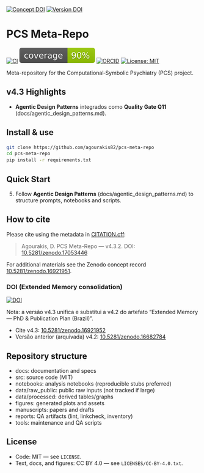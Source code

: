 [![Concept DOI](https://zenodo.org/badge/DOI/10.5281/zenodo.16921951.svg)](https://doi.org/10.5281/zenodo.16921951) [![Version DOI](https://zenodo.org/badge/DOI/10.5281/zenodo.17053446.svg)](https://doi.org/10.5281/zenodo.17053446)

# PCS Meta-Repo

[![CI](https://github.com/agourakis82/pcs-meta-repo/actions/workflows/python-tests.yml/badge.svg)](https://github.com/agourakis82/pcs-meta-repo/actions/workflows/python-tests.yml)
[![Coverage](coverage.svg)](coverage.svg)
[![ORCID](https://img.shields.io/badge/ORCID-0000--0002--8596--5097-brightgreen.svg?logo=orcid)](https://orcid.org/0000-0002-8596-5097)
[![License: MIT](https://img.shields.io/badge/license-MIT-blue.svg)](LICENSE)

Meta-repository for the Computational‑Symbolic Psychiatry (PCS) project.

## v4.3 Highlights

- **Agentic Design Patterns** integrados como **Quality Gate Q11** (docs/agentic_design_patterns.md).

## Install & use

```bash
git clone https://github.com/agourakis82/pcs-meta-repo
cd pcs-meta-repo
pip install -r requirements.txt
```

## Quick Start

5. Follow **Agentic Design Patterns** (docs/agentic_design_patterns.md) to structure prompts, notebooks and scripts.

## How to cite

Please cite using the metadata in [CITATION.cff](CITATION.cff):

> Agourakis, D. PCS Meta-Repo — v4.3.2. DOI: [10.5281/zenodo.17053446](https://doi.org/10.5281/zenodo.17053446)

For additional materials see the Zenodo concept record [10.5281/zenodo.16921951](https://doi.org/10.5281/zenodo.16921951).

### DOI (Extended Memory consolidation)

[![DOI](https://zenodo.org/badge/DOI/10.5281/zenodo.16533374.svg)](https://doi.org/10.5281/zenodo.16533374)

Nota: a versão v4.3 unifica e substitui a v4.2 do artefato “Extended Memory — PhD & Publication Plan (Brazil)”.

- Cite v4.3: [10.5281/zenodo.16921952](https://doi.org/10.5281/zenodo.16921952)
- Versão anterior (arquivada) v4.2: [10.5281/zenodo.16682784](https://doi.org/10.5281/zenodo.16682784)


## Repository structure

- docs: documentation and specs
- src: source code (MIT)
- notebooks: analysis notebooks (reproducible stubs preferred)
- data/raw_public: public raw inputs (not tracked if large)
- data/processed: derived tables/graphs
- figures: generated plots and assets
- manuscripts: papers and drafts
- reports: QA artifacts (lint, linkcheck, inventory)
- tools: maintenance and QA scripts

## License

- Code: MIT — see `LICENSE`.
- Text, docs, and figures: CC BY 4.0 — see `LICENSES/CC-BY-4.0.txt`.

